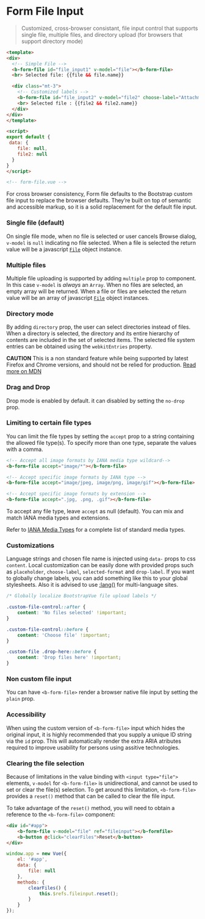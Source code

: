 # Form File Input

> Customized, cross-browser consistant, file input control that supports single file,
multiple files, and directory upload (for browsers that support directory mode)

```html
<template>
<div>
  <!-- Simple File -->
  <b-form-file id="file_input1" v-model="file"></b-form-file>
  <br> Selected file: {{file && file.name}}

  <div class="mt-3">
    <!-- Customized labels -->
    <b-form-file id="file_input2" v-model="file2" choose-label="Attachment2"></b-form-file>
    <br> Selected file : {{file2 && file2.name}}
  </div>
</div>
</template>

<script>
export default {
 data: {
    file: null,
    file2: null
  }
}
</script>

<!-- form-file.vue -->
```

For cross browser consistency, Form file defaults to the Bootstrap custom file
input to replace the browser defaults. They’re built on top of semantic and accessible
markup, so it is a solid replacement for the default file input.

### Single file (default)
On single file mode, when no file is selected or user cancels Browse dialog, `v-model` is `null`
indicating no file selected. When a file is selected the return value will be a javascript
[`File`](https://developer.mozilla.org/en/docs/Web/API/File) object instance.

### Multiple files
Multiple file uploading is supported by adding `multiple` prop to component.
In this case `v-model` is *always* an `Array`.  When no files are selected, an empty array
will be returned. When a file or files are selected the return value will be an array of
javascript [`File`](https://developer.mozilla.org/en/docs/Web/API/File) object instances.

### Directory mode
By adding `directory` prop, the user can select directories instead of files.
When a directory is selected, the directory and its entire hierarchy of contents are included in the set of selected items.
The selected file system entries can be obtained using the `webkitEntries` property. 

**CAUTION** This is a non standard feature while being supported by latest Firefox and Chrome versions, and should not 
be relied for production.
[Read more on MDN](https://developer.mozilla.org/en-US/docs/Web/API/HTMLInputElement/webkitdirectory)

### Drag and Drop
Drop mode is enabled by default. it can disabled by setting the `no-drop` prop.

### Limiting to certain file types
You can limit the file types by setting the `accept` prop to a string containing the
allowed file type(s). To specify more than one type, separate the values with a comma.

```html
<!-- Accept all image formats by IANA media type wildcard-->
<b-form-file accept="image/*"></b-form-file>

<!-- Accept specific image formats by IANA type -->
<b-form-file accept="image/jpeg, image/png, image/gif"></b-form-file>

<!-- Accept specific image formats by extension -->
<b-form-file accept=".jpg, .png, .gif"></b-form-file>
```

To accept any file type, leave `accept` as null (default). You can mix and match IANA
media types and extensions.

Refer to [IANA Media Types](http://www.iana.org/assignments/media-types/) for a complete
list of standard media types.

### Customizations
Language strings and chosen file name is injected using `data-` props to css `content`. 
Local customization can be easily done with provided props such as `placeholder`,
`choose-label`, `selected-format` and `drop-label`. If you want to globally change
labels, you can add something like this to your global stylesheets. Also it is advised
to use [:lang()](https://developer.mozilla.org/en-US/docs/Web/CSS/:lang) for multi-language sites.

```css
/* Globally localize BootstrapVue file upload labels */

.custom-file-control::after {
    content: 'No files selected' !important;
}

.custom-file-control::before {
    content: 'Choose file' !important;
}

.custom-file .drop-here::before {
    content: 'Drop files here' !important;
}
```

### Non custom file input
You can have `<b-form-file>` render a browser native file input by setting the `plain` prop.

### Accessibility
When using the custom version of  `<b-form-file>` input which hides the original input, it is
highly recommended that you supply a unique ID string via the `id` prop. This will
automatically render the extra ARIA atributes required to improve usability for
persons using assitive technologies.

### Clearing the file selection
Because of limitations in the value binding with `<input type="file">` elements, `v-model`
for `<b-form-file>` is unidirectional, and cannot be used to set or clear the file(s) selection.
To get around this limitation, `<b-form-file>` provides a `reset()` method that can be
called to clear the file input.

To take advantage of the `reset()` method, you will need to obtain a reference
to the `<b-form-file>` component:

```html
<div id="#app">
    <b-form-file v-model="file" ref="fileinput"></b-formfile>
    <b-button @click="clearFiles">Reset</b-button>
</div>
```

```js
window.app = new Vue({
    el: '#app',
    data: {
        file: null
    },
    methods: {
        clearFiles() {
            this.$refs.fileinput.reset();
        }
    }
});
```

